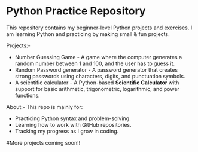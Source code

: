 # Python Practice Repository

 This repository contains my beginner-level Python projects and exercises.
 I am learning Python and practicing by making small & fun projects.

 Projects:-
 * Number Guessing Game - A game where the computer generates a random number between 1 and 100, and the user has to guess it.
 * Random Password generator - A password generator that creates strong passwords using characters, digits, and punctuation symbols.
 * A scientific calculator - A Python-based **Scientific Calculator** with support for basic arithmetic, trigonometric, logarithmic, and power functions.


About:-
This repo is mainly for:
* Practicing Python syntax and problem-solving.
* Learning how to work with GitHub repositories.
* Tracking my progress as I grow in coding.

#More projects coming soon!!
